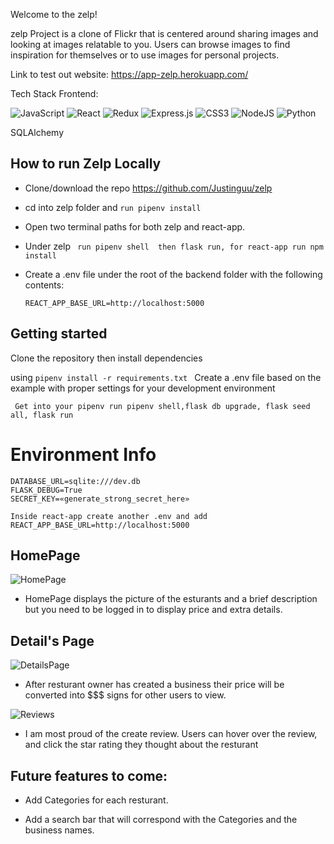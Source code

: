 Welcome to the zelp!

zelp Project is a clone of Flickr that is centered around sharing images and looking at images relatable to you. Users can browse images to find inspiration for themselves or to use images for personal projects.

Link to test out website: https://app-zelp.herokuapp.com/

Tech Stack
Frontend:

  ![JavaScript](https://img.shields.io/badge/javascript-%23323330.svg?style=for-the-badge&logo=javascript&logoColor=%23F7DF1E) ![React](https://img.shields.io/badge/react-%2320232a.svg?style=for-the-badge&logo=react&logoColor=%2361DAFB) ![Redux](https://img.shields.io/badge/redux-%23593d88.svg?style=for-the-badge&logo=redux&logoColor=white) ![Express.js](https://img.shields.io/badge/html5-%23E34F26.svg?style=for-the-badge&logo=html5&logoColor=white) 	![CSS3](https://img.shields.io/badge/css3-%231572B6.svg?style=for-the-badge&logo=css3&logoColor=white) ![NodeJS](https://img.shields.io/badge/node.js-6DA55F?style=for-the-badge&logo=node.js&logoColor=white)
  ![Python](https://img.shields.io/badge/python-3670A0?style=for-the-badge&logo=python&logoColor=ffdd54)

SQLAlchemy
## How to run Zelp Locally

* Clone/download the repo https://github.com/Justinguu/zelp

* cd into zelp folder and ``` run pipenv install ```

* Open two terminal paths for both zelp and react-app.
* Under zelp ``` run pipenv shell  then flask run, for react-app run npm install```
* Create a .env file under the root of the backend folder with the following contents:

  ``` REACT_APP_BASE_URL=http://localhost:5000 ```


## Getting started
Clone the repository then install dependencies

using ```pipenv install -r requirements.txt ```
Create a .env file based on the example with proper settings for your development environment


 ``` Get into your pipenv run pipenv shell,flask db upgrade, flask seed all, flask run```



# Environment Info
```
DATABASE_URL=sqlite:///dev.db
FLASK_DEBUG=True
SECRET_KEY=«generate_strong_secret_here» 
```

``` 
Inside react-app create another .env and add     REACT_APP_BASE_URL=http://localhost:5000 

```

## HomePage 

![HomePage](https://user-images.githubusercontent.com/99216902/200045958-a93c3e85-f660-4bc6-9e9a-8aab5b34bed0.png)

* HomePage displays the picture of the esturants and a brief description but you need to be logged in to display price and extra details.

## Detail's Page


![DetailsPage](https://user-images.githubusercontent.com/99216902/200046132-6c74663f-4800-4c86-88b2-cd13d6c3ab6d.png)

* After resturant owner has created a business their price will be converted into $$$ signs for other users to view.

![Reviews](https://user-images.githubusercontent.com/99216902/200046370-e508c81c-c404-4315-85bd-a1e74ca917a5.png)

* I am most proud of the create review. Users can hover over the review, and click the star rating they thought about the resturant


## Future features to come:

* Add Categories for each resturant.

* Add a search bar that will correspond with the Categories and the business names.

